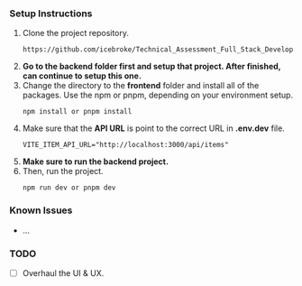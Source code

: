 ### Setup Instructions
1. Clone the project repository.
    ```
    https://github.com/icebroke/Technical_Assessment_Full_Stack_Developer_1.git
    ```
3. **Go to the backend folder first and setup that project. After finished, can continue to setup this one.**
2. Change the directory to the **frontend** folder and install all of the packages. Use the npm or pnpm, depending on your environment setup.
    ```
    npm install or pnpm install
    ```
3. Make sure that the **API URL** is point to the correct URL in **.env.dev** file.
    ```
    VITE_ITEM_API_URL="http://localhost:3000/api/items"
    ```
4. **Make sure to run the backend project.**
5. Then, run the project.
    ```
    npm run dev or pnpm dev
    ```

### Known Issues
- ...

### TODO
- [ ] Overhaul the UI & UX.